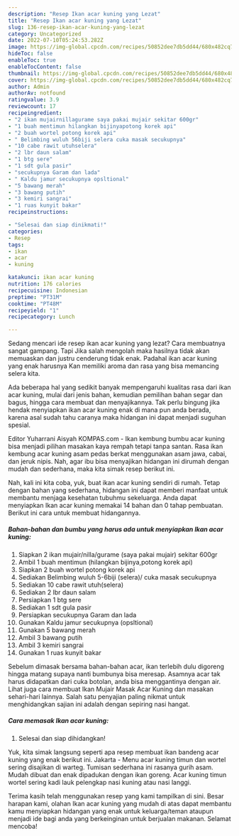 ```yaml
---
description: "Resep Ikan acar kuning yang Lezat"
title: "Resep Ikan acar kuning yang Lezat"
slug: 136-resep-ikan-acar-kuning-yang-lezat
category: Uncategorized
date: 2022-07-10T05:24:53.282Z
image: https://img-global.cpcdn.com/recipes/50852dee7db5dd44/680x482cq70/ikan-acar-kuning-foto-resep-utama.jpg
hideToc: false
enableToc: true
enableTocContent: false
thumbnail: https://img-global.cpcdn.com/recipes/50852dee7db5dd44/680x482cq70/ikan-acar-kuning-foto-resep-utama.jpg
cover: https://img-global.cpcdn.com/recipes/50852dee7db5dd44/680x482cq70/ikan-acar-kuning-foto-resep-utama.jpg
author: Admin
authorAv: notfound
ratingvalue: 3.9
reviewcount: 17
recipeingredient:
- "2 ikan mujairnillagurame saya pakai mujair sekitar 600gr"
- "1 buah mentimun hilangkan bijinyapotong korek api"
- "2 buah wortel potong korek api"
- " Belimbing wuluh 56biji selera cuka masak secukupnya"
- "10 cabe rawit utuhselera"
- "2 lbr daun salam"
- "1 btg sere"
- "1 sdt gula pasir"
- "secukupnya Garam dan lada"
- " Kaldu jamur secukupnya opsltional"
- "5 bawang merah"
- "3 bawang putih"
- "3 kemiri sangrai"
- "1 ruas kunyit bakar"
recipeinstructions:

- "Selesai dan siap dinikmati!"
categories:
- Resep
tags:
- ikan
- acar
- kuning

katakunci: ikan acar kuning 
nutrition: 176 calories
recipecuisine: Indonesian
preptime: "PT31M"
cooktime: "PT48M"
recipeyield: "1"
recipecategory: Lunch

---
```



Sedang mencari ide resep ikan acar kuning yang lezat? Cara membuatnya sangat gampang. Tapi Jika salah mengolah maka hasilnya tidak akan memuaskan dan justru cenderung tidak enak. Padahal ikan acar kuning yang enak harusnya Kan memiliki aroma dan rasa yang bisa memancing selera kita.


Ada beberapa hal yang sedikit banyak mempengaruhi kualitas rasa dari ikan acar kuning, mulai dari jenis bahan, kemudian pemilihan bahan segar dan bagus, hingga cara membuat dan menyajikannya. Tak perlu bingung jika hendak menyiapkan ikan acar kuning enak di mana pun anda berada, karena asal sudah tahu caranya maka hidangan ini dapat menjadi suguhan spesial.

Editor Yuharrani Aisyah KOMPAS.com - Ikan kembung bumbu acar kuning bisa menjadi pilihan masakan kaya rempah tetapi tanpa santan. Rasa ikan kembung acar kuning asam pedas berkat menggunakan asam jawa, cabai, dan jeruk nipis. Nah, agar ibu bisa menyajikan hidangan ini dirumah dengan mudah dan sederhana, maka kita simak resep berikut ini.


Nah, kali ini kita coba, yuk, buat ikan acar kuning sendiri di rumah. Tetap dengan bahan yang sederhana, hidangan ini dapat memberi manfaat untuk membantu menjaga kesehatan tubuhmu sekeluarga. Anda dapat menyiapkan Ikan acar kuning memakai 14 bahan dan 0 tahap pembuatan. Berikut ini cara untuk membuat hidangannya.

<!--inarticleads1-->

##### Bahan-bahan dan bumbu yang harus ada untuk menyiapkan Ikan acar kuning:

1. Siapkan 2 ikan mujair/nilla/gurame (saya pakai mujair) sekitar 600gr
1. Ambil 1 buah mentimun (hilangkan bijinya,potong korek api)
1. Siapkan 2 buah wortel potong korek api
1. Sediakan  Belimbing wuluh 5-6biji (selera)/ cuka masak secukupnya
1. Sediakan 10 cabe rawit utuh(selera)
1. Sediakan 2 lbr daun salam
1. Persiapkan 1 btg sere
1. Sediakan 1 sdt gula pasir
1. Persiapkan secukupnya Garam dan lada
1. Gunakan  Kaldu jamur secukupnya (opsltional)
1. Gunakan 5 bawang merah
1. Ambil 3 bawang putih
1. Ambil 3 kemiri sangrai
1. Gunakan 1 ruas kunyit bakar


Sebelum dimasak bersama bahan-bahan acar, ikan terlebih dulu digoreng hingga matang supaya nanti bumbunya bisa meresap. Asamnya acar tak harus didapatkan dari cuka botolan, anda bisa menggantinya dengan air. Lihat juga cara membuat Ikan Mujair Masak Acar Kuning dan masakan sehari-hari lainnya. Salah satu penyajian paling nikmat untuk menghidangkan sajian ini adalah dengan sepiring nasi hangat. 

<!--inarticleads2-->

##### Cara memasak Ikan acar kuning:


1. Selesai dan siap dihidangkan!

Yuk, kita simak langsung seperti apa resep membuat ikan bandeng acar kuning yang enak berikut ini. Jakarta - Menu acar kuning timun dan wortel sering disajikan di warteg. Tumisan sederhana ini rasanya gurih asam. Mudah dibuat dan enak dipadukan dengan ikan goreng. Acar kuning timun wortel sering kadi lauk pelengkap nasi kuning atau nasi langgi. 

Terima kasih telah menggunakan resep yang kami tampilkan di sini. Besar harapan kami, olahan Ikan acar kuning yang mudah di atas dapat membantu kamu menyiapkan hidangan yang enak untuk keluarga/teman ataupun menjadi ide bagi anda yang berkeinginan untuk berjualan makanan. Selamat mencoba!
